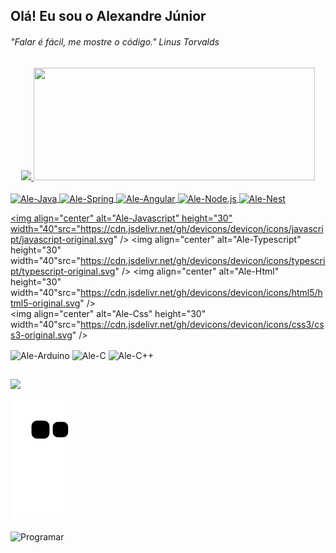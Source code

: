 ## Olá! Eu sou o Alexandre Júnior
###### "Falar é fácil, me mostre o código." Linus Torvalds
<div align="center">
  <a href="https://github.com/Alejunior32">
  <img  height="180em" src="https://github-readme-stats.vercel.app/api?username=Alejunior32&show_icons=true&theme=dracula&include_all_commits=true&count_private=true"/>
  <img  height="180em" width="450" src="https://github-readme-stats.vercel.app/api/top-langs/?username=Alejunior32&layout=compact&langs_count=7&theme=dracula"/>
</div>
  
<div style="display: inline_block"><br>
  <img align="center" alt="Ale-Java" height="30" width="40" src="https://cdn.jsdelivr.net/gh/devicons/devicon/icons/java/java-original.svg" /> 
  <img align="center" alt="Ale-Spring" height="30" width="40" src="https://cdn.jsdelivr.net/gh/devicons/devicon/icons/spring/spring-original-wordmark.svg" />
  <img align="center" alt="Ale-Angular" height="30" width="40" src="https://cdn.jsdelivr.net/gh/devicons/devicon/icons/angularjs/angularjs-original.svg" />
          
  
  <img align="center" alt="Ale-Node.js" height="30" width="40" src="https://cdn.jsdelivr.net/gh/devicons/devicon/icons/nodejs/nodejs-original-wordmark.svg" />
  <img align="center" alt="Ale-Nest" height="30" width="40" src="https://cdn.jsdelivr.net/gh/devicons/devicon/icons/nestjs/nestjs-plain-wordmark.svg" />

  <img align="center" alt="Ale-Javascript" height="30" width="40"src="https://cdn.jsdelivr.net/gh/devicons/devicon/icons/javascript/javascript-original.svg" />
  <img align="center" alt="Ale-Typescript" height="30" width="40"src="https://cdn.jsdelivr.net/gh/devicons/devicon/icons/typescript/typescript-original.svg" />
  <img align="center" alt="Ale-Html" height="30" width="40"src="https://cdn.jsdelivr.net/gh/devicons/devicon/icons/html5/html5-original.svg" />        
  <img align="center" alt="Ale-Css" height="30" width="40"src="https://cdn.jsdelivr.net/gh/devicons/devicon/icons/css3/css3-original.svg" />
          
  
          
  <img align="center" alt="Ale-Arduino" height="30" width="40" src="https://cdn.jsdelivr.net/gh/devicons/devicon/icons/arduino/arduino-original.svg" />   
  <img align="center" alt="Ale-C" height="30" width="40" src="https://cdn.jsdelivr.net/gh/devicons/devicon/icons/c/c-original.svg" />
  <img align="center" alt="Ale-C++" height="30" width="40" src="https://cdn.jsdelivr.net/gh/devicons/devicon/icons/cplusplus/cplusplus-original.svg" />       
  
          
          
</div>
  
  ##
  
<div> 
  <a href="https://www.linkedin.com/in/alexandre-freire-ropero-júnior-812089181/" target="_blank"><img src="https://img.shields.io/badge/-LinkedIn-%230077B5?style=for-the-badge&logo=linkedin&logoColor=white" target="_blank"></a>  
  
  ![Snake animation](https://github.com/Alejunior32/Alejunior32/blob/output/github-contribution-grid-snake.svg)
  
</div>  
  
<div> 
  <img align="center"  alt= "Programar" height="450" width="1000" src="https://media.giphy.com/media/qgQUggAC3Pfv687qPC/giphy.gif" > 
</div>
  

   
  

